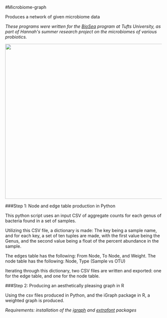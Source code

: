 #Microbiome-graph

Produces a network of given microbiome data

_These programs were written for the [BioSeq](http://ase.tufts.edu/chemistry/walt/sepa/index.html) program at Tufts University, as part of Hannah's summer research project on the microbiomes of various probiotics._

<img height = "500" width = "550" src = "https://github.com/hannahvoelker/Microbiome-graph/blob/master/sample_graph.png?raw=true" />

###Step 1: Node and edge table production in Python

This python script uses an input CSV of aggregate counts for each genus of bacteria found in a set of samples. 

Utilizing this CSV file, a dictionary is made: The key being a sample name, and for each key, a set of ten tuples are made, with the first value being the Genus, and the second value being a float of the percent abundance in the sample.

The edges table has the following: From Node, To Node, and Weight.
The node table has the following: Node, Type (Sample vs OTU)

Iterating through this dictionary, two CSV files are written and exported: one for the edge table, and one for the node table.

###Step 2: Producing an aesthetically pleasing graph in R 

Using the csv files produced in Python, and the iGraph package in R, a weighted graph is produced.

_Requirements: installation of the [igraph](http://igraph.org/r/) and [extrafont](https://github.com/wch/extrafont) packages_
